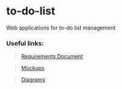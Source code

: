 # to-do-list

Web applications for to-do list management

### Useful links:

> [Requirements Document](https://github.com/moodtodie/to-do-list/blob/main/SRS.md)

> [Mockups](https://github.com/moodtodie/to-do-list/blob/main/mockups)

> [Diagrams](https://github.com/moodtodie/to-do-list/blob/main/diagrams)
